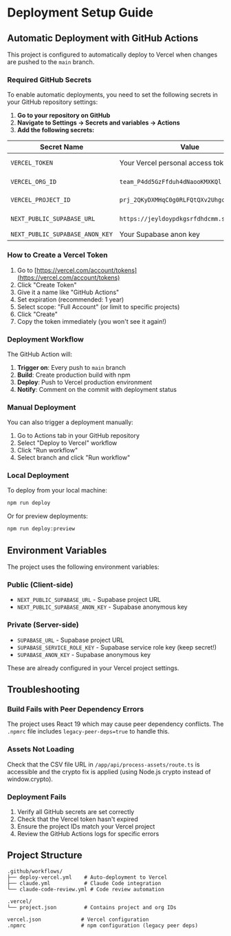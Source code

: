 # Deployment Setup Guide

## Automatic Deployment with GitHub Actions

This project is configured to automatically deploy to Vercel when changes are pushed to the `main` branch.

### Required GitHub Secrets

To enable automatic deployments, you need to set the following secrets in your GitHub repository settings:

1. **Go to your repository on GitHub**
2. **Navigate to Settings → Secrets and variables → Actions**
3. **Add the following secrets:**

| Secret Name | Value | How to Get |
|------------|-------|------------|
| `VERCEL_TOKEN` | Your Vercel personal access token | [Create at vercel.com/account/tokens](https://vercel.com/account/tokens) |
| `VERCEL_ORG_ID` | `team_P4dd5GzFfduh4dNaooKMXKQl` | From `.vercel/project.json` |
| `VERCEL_PROJECT_ID` | `prj_2QKyDXMHqC0g0RLFQtQXv2Uhgcfo` | From `.vercel/project.json` |
| `NEXT_PUBLIC_SUPABASE_URL` | `https://jeyldoypdkgsrfdhdcmm.supabase.co` | Your Supabase project URL |
| `NEXT_PUBLIC_SUPABASE_ANON_KEY` | Your Supabase anon key | From Supabase dashboard |

### How to Create a Vercel Token

1. Go to [https://vercel.com/account/tokens](https://vercel.com/account/tokens)
2. Click "Create Token"
3. Give it a name like "GitHub Actions"
4. Set expiration (recommended: 1 year)
5. Select scope: "Full Account" (or limit to specific projects)
6. Click "Create"
7. Copy the token immediately (you won't see it again!)

### Deployment Workflow

The GitHub Action will:
1. **Trigger on**: Every push to `main` branch
2. **Build**: Create production build with npm
3. **Deploy**: Push to Vercel production environment
4. **Notify**: Comment on the commit with deployment status

### Manual Deployment

You can also trigger a deployment manually:
1. Go to Actions tab in your GitHub repository
2. Select "Deploy to Vercel" workflow
3. Click "Run workflow"
4. Select branch and click "Run workflow"

### Local Deployment

To deploy from your local machine:
```bash
npm run deploy
```

Or for preview deployments:
```bash
npm run deploy:preview
```

## Environment Variables

The project uses the following environment variables:

### Public (Client-side)
- `NEXT_PUBLIC_SUPABASE_URL` - Supabase project URL
- `NEXT_PUBLIC_SUPABASE_ANON_KEY` - Supabase anonymous key

### Private (Server-side)
- `SUPABASE_URL` - Supabase project URL
- `SUPABASE_SERVICE_ROLE_KEY` - Supabase service role key (keep secret!)
- `SUPABASE_ANON_KEY` - Supabase anonymous key

These are already configured in your Vercel project settings.

## Troubleshooting

### Build Fails with Peer Dependency Errors
The project uses React 19 which may cause peer dependency conflicts. The `.npmrc` file includes `legacy-peer-deps=true` to handle this.

### Assets Not Loading
Check that the CSV file URL in `/app/api/process-assets/route.ts` is accessible and the crypto fix is applied (using Node.js crypto instead of window.crypto).

### Deployment Fails
1. Verify all GitHub secrets are set correctly
2. Check that the Vercel token hasn't expired
3. Ensure the project IDs match your Vercel project
4. Review the GitHub Actions logs for specific errors

## Project Structure

```
.github/workflows/
├── deploy-vercel.yml    # Auto-deployment to Vercel
├── claude.yml           # Claude Code integration
└── claude-code-review.yml # Code review automation

.vercel/
└── project.json         # Contains project and org IDs

vercel.json             # Vercel configuration
.npmrc                  # npm configuration (legacy peer deps)
```